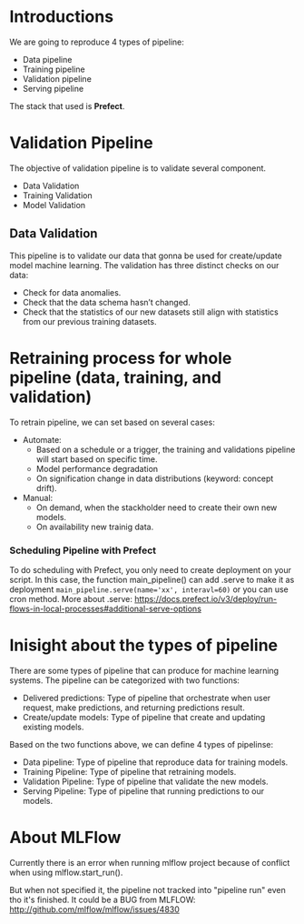 # Introductions
We are going to reproduce 4 types of pipeline:
- Data pipeline
- Training pipeline
- Validation pipeline
- Serving pipeline

The stack that used is **Prefect**.

# Validation Pipeline
The objective of validation pipeline is to validate several component.
- Data Validation
- Training Validation
- Model Validation

## Data Validation
This pipeline is to validate our data that gonna be used for create/update model machine learning.
The validation has three distinct checks on our data:
- Check for data anomalies.
- Check that the data schema hasn’t changed.
- Check that the statistics of our new datasets still align with statistics from our previous training datasets.

# Retraining process for whole pipeline (data, training, and validation)
To retrain pipeline, we can set based on several cases:
- Automate:
    - Based on a schedule or a trigger, the training and validations pipeline will start based on specific time.
    - Model performance degradation
    - On signification change in data distributions (keyword: concept drift).
- Manual:
    - On demand, when the stackholder need to create their own new models.
    - On availability new trainig data.

### Scheduling Pipeline with Prefect
To do scheduling with Prefect, you only need to create deployment on your script. 
In this case, the function main_pipeline() can add .serve to make it as deployment
`main_pipeline.serve(name='xx', interavl=60)` or you can use cron method.
More about .serve: https://docs.prefect.io/v3/deploy/run-flows-in-local-processes#additional-serve-options

# Inisight about the types of pipeline
There are some types of pipeline that can produce for machine learning systems. The pipeline can be categorized with two functions:
- Delivered predictions: Type of pipeline that orchestrate when user request, make predictions, and returning predictions result.
- Create/update models: Type of pipeline that create and updating existing models.

Based on the two functions above, we can define 4 types of pipelinse:
- Data pipeline: Type of pipeline that reproduce data for training models.
- Training Pipeline: Type of pipeline that retraining models.
- Validation Pipeline: Type of pipeline that validate the new models.
- Serving Pipeline: Type of pipeline that running predictions to our models.

# About MLFlow
Currently there is an error when running mlflow project because of conflict when using mlflow.start_run().

But when not specified it, the pipeline not tracked into "pipeline run" even tho it's finished.
It could be a BUG from MLFLOW: 
http://github.com/mlflow/mlflow/issues/4830